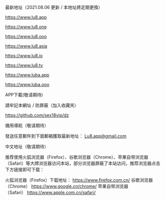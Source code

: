 最新地址（2021.08.06 更新 / 本地址將定期更換）

https://www.lu8.app

https://www.lu8.one

https://www.lu8.ooo

https://www.lu8.asia

https://www.lu8.io

https://www.lu8.tv

https://www.luba.app

https://www.luba.ooo


APP下載(敬请期待)

請牢記本網址 / 防屏蔽（加入收藏夾）

https://github.com/sex18vip/dz

備用導航（敬请期待）

發送任意郵件到下面郵箱獲取最新地址：
Lu8.app@gmail.com

中文地址（敬请期待）

推荐使用火狐浏览器（Firefox）、谷歌浏览器（Chrome）、苹果自带浏览器（Safari）等大牌浏览器访问本站，部分浏览器屏蔽了本站访问，推荐浏览器点击下方链接即可下载：

火狐浏览器（Firefox）下载地址： https://www.firefox.com.cn/
谷歌浏览器（Chrome） https://www.google.cn/chrome/
苹果自带浏览器（Safari） https://www.apple.com.cn/safari/
